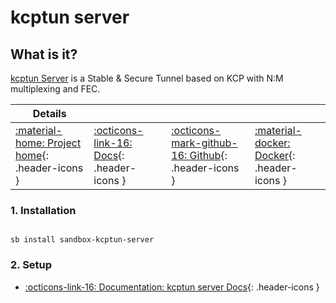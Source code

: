 # kcptun server

## What is it?

[kcptun Server](https://github.com/xtaci/kcptun) is a Stable & Secure Tunnel based on KCP with N:M multiplexing and FEC.

| Details     |             |             |             |
|-------------|-------------|-------------|-------------|
| [:material-home: Project home](https://github.com/xtaci/kcptun){: .header-icons } | [:octicons-link-16: Docs](https://github.com/xtaci/kcptun){: .header-icons } | [:octicons-mark-github-16: Github](https://github.com/xtaci/kcptun){: .header-icons } | [:material-docker: Docker](https://hub.docker.com/r/horjulf/kcptun){: .header-icons }|

### 1. Installation

``` shell

sb install sandbox-kcptun-server

```

### 2. Setup

- [:octicons-link-16: Documentation: kcptun server Docs](https://github.com/xtaci/kcptun){: .header-icons }
